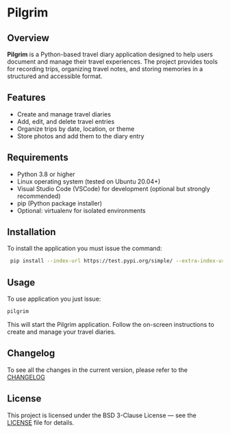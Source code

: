 # Pilgrim

## Overview

**Pilgrim** is a Python-based travel diary application designed to help users document and manage their travel
experiences. The project provides tools for recording trips, organizing travel notes, and storing memories in a
structured and accessible format.

## Features

- Create and manage travel diaries
- Add, edit, and delete travel entries
- Organize trips by date, location, or theme
- Store photos and add them to the diary entry

## Requirements
- Python 3.8 or higher
- Linux operating system (tested on Ubuntu 20.04+)
- Visual Studio Code (VSCode) for development (optional but strongly recommended)
- pip (Python package installer)
- Optional: virtualenv for isolated environments

## Installation

To install the application you must issue the command:

```bash
 pip install --index-url https://test.pypi.org/simple/ --extra-index-url https://pypi.org/simple Pilgrim```
```

## Usage

To use application you just issue:
```bash 
pilgrim
```

This will start the Pilgrim application. Follow the on-screen instructions to create and manage your travel diaries.

## Changelog

To see all the changes in the current version, please refer to the [CHANGELOG](CHANGELOG.md)

## License

This project is licensed under the BSD 3-Clause License — see the [LICENSE](LICENSE) file for details.
